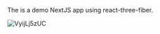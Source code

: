 The is a demo NextJS app using react-three-fiber.

![VyijLj5zUC](https://user-images.githubusercontent.com/1977536/219539226-8c8650d2-9f06-4f5b-8925-553739d6d267.png)
